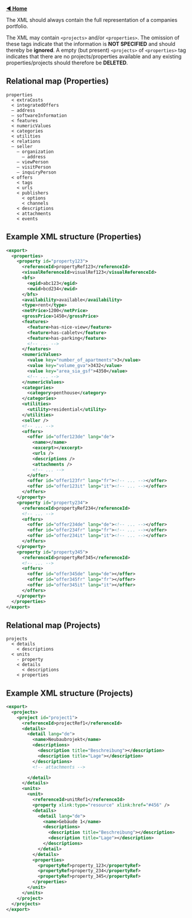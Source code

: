 [**◀ Home**](./)


The XML should always contain the full representation of a companies portfolio.

The XML may contain `<projects>` and/or `<properties>`. The omission of these tags indicate that the information is **NOT SPECIFIED** and should thereby be **ignored**. A empty (but present) `<projects>` of `<properties>` tag indicates that there are no projects/properties available and any existing properties/projects should therefore be **DELETED**.

Relational map (Properties)
---------

```
properties
  < extraCosts
  < integratedOffers
  – address
  – softwareInformation
  < features
  < numericValues
  < categories
  < utilities
  < relations
  – seller
    – organization
      – address
    – viewPerson
    – visitPerson
    – inquiryPerson
  < offers
    < tags
    < urls
    < publishers
      < options
      < channels
    < descriptions
    < attachments
    < events
```

Example XML structure (Properties)
---------

```xml
<export>
  <properties>
    <property id="property123">
      <referenceId>propertyRef123</referenceId>
      <visualReferenceId>visualRef123</visualReferenceId>
      <bfs>
        <egid>abc123</egid>
        <ewid>bcd234</ewid>
      </bfs>
      <availability>available</availability>
      <type>rent</type>
      <netPrice>1200</netPrice>
      <grossPrice>1450</grossPrice>
      <features>
        <feature>has-nice-view</feature>
        <feature>has-cabletv</feature>
        <feature>has-parking</feature>
        <!-- ... -->
      </features>
      <numericValues>
        <value key="number_of_apartments">3</value>
        <value key="volume_gva">3432</value>
        <value key="area_sia_gsf">4350</value>
        <!-- ... -->
      </numericValues>
      <categories>
        <category>penthouse</category>
      </categories>
      <utilities>
        <utility>residential</utility>
      </utilities>
      <seller />
      <!-- ... -->
      <offers>
        <offer id="offer123de" lang="de">
          <name></name>
          <excerpt></excerpt>
          <urls />
          <descriptions />
          <attachments />
          <!-- ... -->
        </offer>
        <offer id="offer123fr" lang="fr"><!-- ... --></offer>
        <offer id="offer123it" lang="it"><!-- ... --></offer>
      </offers>
    </property>
    <property id="property234">
      <referenceId>propertyRef234</referenceId>
      <!-- ... -->
      <offers>
        <offer id="offer234de" lang="de"><!-- ... --></offer>
        <offer id="offer234fr" lang="fr"><!-- ... --></offer>
        <offer id="offer234it" lang="it"><!-- ... --></offer>
      </offers>
    </property>
    <property id="property345">
      <referenceId>propertyRef345</referenceId>
      <!-- ... -->
      <offers>
        <offer id="offer345de" lang="de"></offer>
        <offer id="offer345fr" lang="fr"></offer>
        <offer id="offer345it" lang="it"></offer>
      </offers>
    </property>
  </properties>
</export>
```

Relational map (Projects)
---------

```
projects
  < details
    < descriptions
  < units
    - property
    < details
      < descriptions
    < properties
```

Example XML structure (Projects)
---------

```xml
<export>
  <projects>
    <project id="project1">
      <referenceId>projectRef1</referenceId>
      <details>
        <detail lang="de">
          <name>Neubaubrojekt</name>
          <descriptions>
            <description title="Beschreibung"></description>
            <description title="Lage"></description>
          </descriptions>
          <!-- attachments -->

        </detail>
      </details>
      <units>
        <unit>
          <referenceId>unitRef1</referenceId>
          <property xlink:type="resource" xlink:href="#456" />
          <details>
            <detail lang="de">
              <name>Gebäude 1</name>
              <descriptions>
                <description title="Beschreibung"></description>
                <description title="Lage"></description>
              </descriptions>
            </detail>
          </details>
          <properties>
            <propertyRef>property_123</propertyRef>
            <propertyRef>property_234</propertyRef>
            <propertyRef>property_345</propertyRef>
          </properties>
        </unit>
      </units>
    </project>
  </projects>
</export>
```
